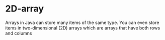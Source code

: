 # 2D-array
Arrays in Java can store many items of the same type. You can even store items in two-dimensional (2D) arrays which are arrays that have both rows and columns
